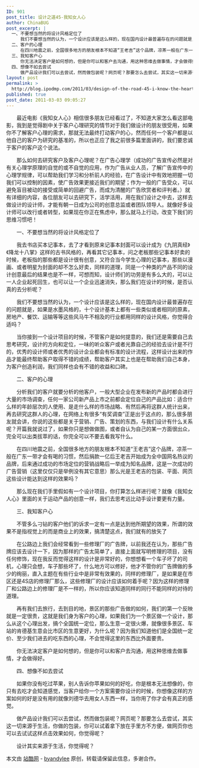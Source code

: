 ```yaml
---
ID: 901
post_title: 设计之道45-我知女人心
author: ChinaBUG
post_excerpt: |
  一、不要想当然的将设计风格定位了
  　　我们不要想当然的认为，一个设计应该是这么样的，现在国内设计最普遍存在的问题就是，如果是水墨风格的，十个设计基本上都有一些类似或者相同的原素，房地产、餐饮、运输等等这些风马牛不相及的行业都用同样的设计风格，你觉得合适吗？
  二、客户的心理
  　　在四川地震之前，全国很多地方的朋友根本不知道“王老吉”这个品牌，凉茶一般在广东一带才会有喝的习惯，然后捐款一亿后王老吉开始成为全中国网名热议的品牌，后来通过成功的市场定位的营销战略后一举成为知名品牌，这是一次成功的广告营销（这里仅仅只是举例没有其它意思）那么光是王老吉的包装、平面、网页这些设计能达到这样的效果吗？
  三、我知客户心
  　　你无法决定客户是如何想的，但是你可以和客户去沟通，用这种思维去做事情，才会做得好。
  四、想像不如去尝试
  　　做产品设计我们可以去尝试，然而做包装呢？网页呢？那要怎么去尝试，其实这一切来源于生活，你做的包装，你可以试着拿下放在手里方不方便，做网页你也可以去试试这样点击效果如何，你觉得呢？
layout: post
permalink: >
  http://blog.ipodmp.com/2011/03/design-of-the-road-45-i-know-the-heart-of-woman.html
published: true
post_date: 2011-03-03 09:05:27
---
```

　　最近电影《我知女人心》相信很多朋友已经看过了，不知道大家怎么看这部电影，我到是觉得剧中关于客户心理研究的情节对于我们做设计的朋友很受用，如果你不了解客户心理的需求，那就无法最终打动客户的心，然而任何一个客户都是以他自己的客户为研究的基准的，所以也正应了我之前很多篇里面讲的，我们要忠诚于客户的客户这个说法。

　　那么如何去研究客户及客户心理呢？在广告心理学（成功的广告宣传必然是对有关心理学原理的自觉的或不自觉的应用，作为广告从业人员，了解广告宣传中的心理学规律，可以帮助我们学习和分析前人的经验，在广告设计中有效地把握一切我们可以控制的因素，使广告效果更接近我们的期望；作为一般的广告受众，可以避免盲目被动的接受或简单的回避广告，而成为清醒的广告欣赏者和评判者。）就有详细的内容，各位朋友可以去研究下，活学活用，用在我们设计之中去，这样去做设计的设计师，才能有朝一日成为公司的创意总监或者团队领导人。就像好多设计师可以改行或者转型，如果现在你正在焦虑中，那么就马上行动，改变下我们的思维习惯吧！

　　一、不要想当然的将设计风格定位了

　　我去书店买本记事本，去了才看到原来记事本封面可以设计成为《九阴真经》《降龙十八掌》这样的古书风格的，再看其它记事本，问之老板那些记事本好卖的时候，老板指的那些都是设计很有创意，又符合当今学生心理的记事本，那些以漫画、或者明星为封面的却不怎么好卖，同样的道理，同是一个种类的产品不同的设计创意最后的结果也是不一样，可想而知，设计师们的功劳是有多么大的，可以让一人企业起死回生，也可以让一个企业迅速消失，那么我们在设计的时候，是否认真的去分析呢？

　　我们不要想当然的认为，一个设计应该是这么样的，现在国内设计最普遍存在的问题就是，如果是水墨风格的，十个设计基本上都有一些类似或者相同的原素，房地产、餐饮、运输等等这些风马牛不相及的行业都用同样的设计风格，你觉得合适吗？

　　当你接到一个设计项目的时候，不管客户是如何提意的，我们还是需要自己去思考研究，设计的方向和定位，一味的听众客户或者光靠自己的经验去设计是不行的，优秀的设计师或者优秀的设计企业都会有标准的设计流程，这样设计出来的作品才能最终帮助客户取得不错的成绩，帮助客户其实上也是在帮助我们自己本身，为客户创造利润，我们同样也会有不错的收益和口碑。

　　二、客户的心理

　　分析我们的客户就要分析的他客户，一般大型企业在发布新的产品时都会进行大量的市场调查，任何一家公司新产品上市之前都会定位自己的产品比如：适合什么样的年龄层次的人使用、是走什么样的市场战略、有然后再将这群人统计出来，再去研究这群人的心理，在网络上有很多“有奖调查”正是出于这点的，那么很多朋友就会讲，你说的这些都是关于营销、广告、策划的东西，与我们设计有什么关系呢？开篇我就说过了，如果你只是想做做图，或者自认为自己的某一方面很出众，完全可以出类拔萃的话，你完全可以不要去看我写什么。

　　在四川地震之前，全国很多地方的朋友根本不知道“王老吉”这个品牌，凉茶一般在广东一带才会有喝的习惯，然后捐款一亿后王老吉开始成为全中国网名热议的品牌，后来通过成功的市场定位的营销战略后一举成为知名品牌，这是一次成功的广告营销（这里仅仅只是举例没有其它意思）那么光是王老吉的包装、平面、网页这些设计能达到这样的效果吗？

　　那么现在我们手里假如有一个设计项目，你打算怎么样进行呢？就像《我知女人心》里面的关于运动产品的创意一样，我们去思考远比动手设计要更有力量。

　　三、我知客户心

　　不管多么刁钻的客户他们的诉求一定有一点是达到他所期望的效果，所谓的效果不是指视觉上的而是商业上的效果，搞清楚这点，我们就有的放矢了

　　在公路边上我们会经常看到一些修理厂的广告牌，以前我还在认为，那些广告牌应该去设计一下，因为那样的广告太简单了，直接上面就写明修理的项目，没有任何修饰，现在我反而觉得这样的设计是非常好的，你想想看一个车子坏了的司机，心理只会想，车子那些坏了，什么地方可以修好，他才不管你的广告牌做的多少的绚丽，直入主题在有些行业中是非常有效果的，同样的修理厂，是如果是在市区还是4S店的修理厂那么，这些修理厂的设计应该如何着手呢？因为这样的修理厂和公路边上的修理厂是不一样的，所以你应该知道同样的同行不能同样的对待的道理。

　　再有我们去旅行，去到目的地，景区的那些广告做的如何，我们的第一个反映就是一定很贵，这就是我们身为客户的心理，如果我们为一个景区做一个设计，那么从这个心理出发，搞个全国统一定位，那么生意一定很火爆，就像很多景区、车站的肯德基生意会比市区的生意更好，为什么呢？因为我们知道他们是全国统一定价、至少我们进去的吃东西的心理，不会觉得这里的东西比外面要贵。

　　你无法决定客户是如何想的，但是你可以和客户去沟通，用这种思维去做事情，才会做得好。

　　四、想像不如去尝试

　　如果你没有吃过苹果，别人告诉你苹果如何的好吃，你是根本无法想像的，你只有去吃才会知道感觉，当客户给你一个方案需要你设计的时候，你想像这样的方案如何的好是没有用的就像刘德华去用女人东西一样，当你用了你才会有真正的感觉。

　　做产品设计我们可以去尝试，然而做包装呢？网页呢？那要怎么去尝试，其实这一切来源于生活，你做的包装，你可以试着拿下放在手里方不方便，做网页你也可以去试试这样点击效果如何，你觉得呢？

　　设计其实来源于生活，你觉得呢？

本文由 <a href="http://www.zcool.com.cn/" target="_blank">站酷网</a> - <a href="http://www.zcool.com.cn/u/174819/" target="_blank">byandylee</a> 原创，转载请保留此信息，多谢合作。